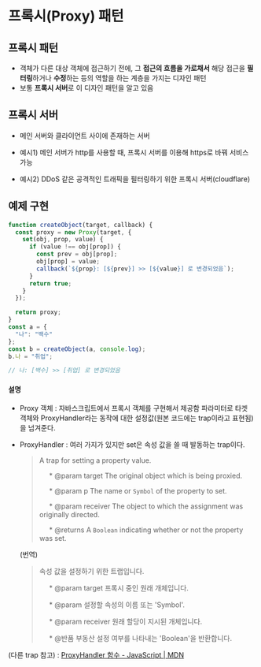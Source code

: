 # 프록시(Proxy) 패턴

## 프록시 패턴

- 객체가 다른 대상 객체에 접근하기 전에, 그 **접근의 흐름을 가로채서** 해당 접근을 **필터링**하거나 **수정**하는 등의 역할을 하는 계층을 가지는 디자인 패턴
- 보통 **프록시 서버**로 이 디자인 패턴을 알고 있음

## 프록시 서버

- 메인 서버와 클라이언트 사이에 존재하는 서버

- 예시1) 메인 서버가 http를 사용할 때, 프록시 서버를 이용해 https로 바꿔 서비스 가능

- 예시2) DDoS 같은 공격적인 트래픽을 필터링하기 위한 프록시 서버(cloudflare)

## 예제 구현

```js
function createObject(target, callback) {
  const proxy = new Proxy(target, {
    set(obj, prop, value) {
      if (value !== obj[prop]) {
        const prev = obj[prop];
        obj[prop] = value;
        callback(`${prop}: [${prev}] >> [${value}] 로 변경되었음`);
      }
      return true;
    }
  });

  return proxy;
}
const a = {
  "나": "백수"
};
const b = createObject(a, console.log);
b.나 = "취업";

// 나: [백수] >> [취업] 로 변경되었음
```

#### 설명

- Proxy 객체 : 자바스크립트에서 프록시 객체를 구현해서 제공함 파라미터로 타겟 객체와 ProxyHandler라는 동작에 대한 설정값(원본 코드에는 trap이라고 표현됨)을 넘겨준다.

- ProxyHandler : 여러 가지가 있지만 set은 속성 값을 쓸 때 발동하는 trap이다.
  
  > A trap for setting a property value.
  > 
  >      * @param target The original object which is being proxied.
  > 
  >      * @param p The name or `Symbol` of the property to set.
  > 
  >      * @param receiver The object to which the assignment was originally directed.
  > 
  >      * @returns A `Boolean` indicating whether or not the property was set.
  
  (번역)
  
  > 속성 값을 설정하기 위한 트랩입니다.  
  > 
  >      * @param target 프록시 중인 원래 개체입니다.  
  > 
  >      * @param 설정할 속성의 이름 또는 'Symbol'.  
  > 
  >      * @param receiver 원래 할당이 지시된 개체입니다.  
  > 
  >      * @반품 부동산 설정 여부를 나타내는 'Boolean'을 반환합니다.

(다른 trap 참고) : [ProxyHandler 함수 - JavaScript | MDN](https://developer.mozilla.org/ko/docs/Web/JavaScript/Reference/Global_Objects/Proxy/Proxy#handler_%ED%95%A8%EC%88%98)


